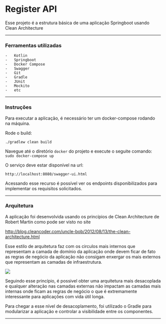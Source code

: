 # Register API

Esse projeto é a estrutura básica de uma aplicação Springboot usando Clean Architecture

------

### Ferramentas utilizadas
    -   Kotlin
    -   Springboot
    -   Docker Compose
    -   Swagger
    -   Git
    -   Gradle
    -   JUnit
    -   Mockito
    -   etc

------

### Instruções
Para executar a aplicação, é necessário ter um docker-compose rodando na máquina.
    
Rode o build:

`./gradlew clean build`

Navegue até o diretório `docker` do projeto e execute o seguite comando: 
`sudo docker-compose up`

O serviço deve estar disponível na url: 

`http://localhost:8080/swagger-ui.html`
 
Acessando esse recurso é possível ver os endpoints disponibilizados para implementar os requisitos solicitados.

------

### Arquitetura

A aplicação foi desenvolvida usando os princípios de Clean Architecture de Robert Martin como pode ser visto no 
site 

http://blog.cleancoder.com/uncle-bob/2012/08/13/the-clean-architecture.html


Esse estilo de arquitetura faz com os circulos mais internos que representam a camada de domínio da aplicação onde devem
ficar de fato as regras de negócio da aplicação não consigam enxergar os mais externos que representam as camadas de 
infraestrutura. 

[<img src="http://blog.cleancoder.com/uncle-bob/images/2012-08-13-the-clean-architecture/CleanArchitecture.jpg">](http://google.com.au/)

Seguindo esse princípio, é possivel obter uma arquitetura mais desacoplada e qualquer alteração nas camadas externas 
não impactam as camadas mais internas onde ficam as regras de negócio o que é extremamente interessante para aplicações 
com vida útil longa.

Para chegar a esse nível de desacoplamento, foi utilizado o Gradle para modularizar a aplicação e controlar a visibilidade 
entre os componentes.

------
